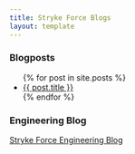 ```yaml
---
title: Stryke Force Blogs
layout: template
---
```


<h3>Blogposts</h3>

<ul>
  {% for post in site.posts %}
    <li>
      <a href="{{ post.url }}">{{ post.title }}</a>
    </li>
  {% endfor %}
</ul>


<h3>Engineering Blog</h3>
<a href = "https://strykeforce.github.io">Stryke Force Engineering Blog</a>

